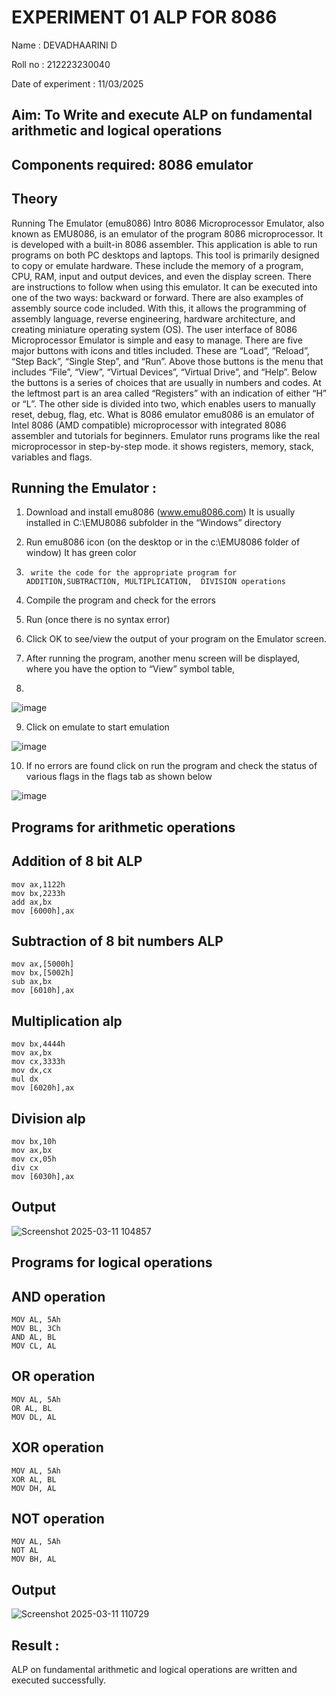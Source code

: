 # EXPERIMENT 01 ALP FOR 8086
Name : DEVADHAARINI D

Roll no : 212223230040

Date of experiment : 11/03/2025





## Aim: To Write and execute ALP on fundamental arithmetic and logical operations
## Components required: 8086  emulator 
## Theory 
Running The Emulator (emu8086) Intro 8086 Microprocessor Emulator, also known as EMU8086, is an emulator of the program 8086 microprocessor. It is developed with a built-in 8086 assembler. This application is able to run programs on both PC desktops and laptops. This tool is primarily designed to copy or emulate hardware. These include the memory of a program, CPU, RAM, input and output devices, and even the display screen. There are instructions to follow when using this emulator. It can be executed into one of the two ways: backward or forward. There are also examples of assembly source code included. With this, it allows the programming of assembly language, reverse engineering, hardware architecture, and creating miniature operating system (OS). The user interface of 8086 Microprocessor Emulator is simple and easy to manage. There are five major buttons with icons and titles included. These are “Load”, “Reload”, “Step Back”, “Single Step”, and “Run”. Above those buttons is the menu that includes “File”, “View”, “Virtual Devices”, “Virtual Drive”, and “Help”. Below the buttons is a series of choices that are usually in numbers and codes. At the leftmost part is an area called “Registers” with an indication of either “H” or “L”. The other side is divided into two, which enables users to manually reset, debug, flag, etc. What is 8086 emulator emu8086 is an emulator of Intel 8086 (AMD compatible) microprocessor with integrated 8086 assembler and tutorials for beginners. Emulator runs programs like the real microprocessor in step-by-step mode. it shows registers, memory, stack, variables and flags.


 ## Running the Emulator :
1.	Download and install emu8086 (www.emu8086.com) It is usually installed in C:\EMU8086 subfolder in the “Windows” directory
2.	  Run  emu8086 icon (on the desktop or in the c:\EMU8086 folder of window) It has green color 
 
 
3.		write the code for the appropriate program for ADDITION,SUBTRACTION, MULTIPLICATION,  DIVISION operations 

4.	 Compile the program and check for the errors 
5.	Run (once there is no syntax error) 

6.	Click OK to see/view the output of your program on the Emulator screen. 


7.	After running the program, another menu screen will be displayed, where you have the option to “View” symbol table,
8.	 


![image](https://user-images.githubusercontent.com/36288975/189273263-d65baae9-4b8f-4723-afb3-c0ffa4052b04.png)











9.	Click on emulate to start emulation 








![image](https://user-images.githubusercontent.com/36288975/189273273-9bb36ec1-e2e8-4892-8d35-37707332bfdc.png)








10.	If no errors are found click on run the program and check the status of various flags in the flags tab as shown below 






![image](https://user-images.githubusercontent.com/36288975/189273277-113a2a33-4a40-4ff8-95a5-ecd3a1f504fe.png)







## Programs for arithmetic  operations

## Addition  of 8 bit ALP 
```
mov ax,1122h
mov bx,2233h 
add ax,bx  
mov [6000h],ax
```
## Subtraction   of 8 bit numbers  ALP 
```
mov ax,[5000h]
mov bx,[5002h]
sub ax,bx 
mov [6010h],ax
```
## Multiplication alp 
```
mov bx,4444h
mov ax,bx
mov cx,3333h
mov dx,cx
mul dx
mov [6020h],ax
```
## Division alp 
```
mov bx,10h
mov ax,bx
mov cx,05h
div cx
mov [6030h],ax
```
## Output  
![Screenshot 2025-03-11 104857](https://github.com/user-attachments/assets/a4e7727f-e204-4039-b1ca-0f0ff9b96d99)

## Programs for logical operations

## AND operation
```
MOV AL, 5Ah  
MOV BL, 3Ch  
AND AL, BL   
MOV CL, AL 
```
## OR operation 
```
MOV AL, 5Ah  
OR AL, BL    
MOV DL, AL
```
## XOR operation 
```
MOV AL, 5Ah  
XOR AL, BL   
MOV DH, AL
```
## NOT operation 
```
MOV AL, 5Ah  
NOT AL       
MOV BH, AL
```
## Output
![Screenshot 2025-03-11 110729](https://github.com/user-attachments/assets/36ca76d7-87e2-4441-8be4-9eaa58a2c13f)

## Result :
ALP on fundamental arithmetic and logical operations are written and executed successfully.








